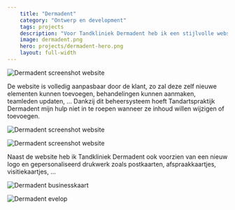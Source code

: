 ```yaml
---
    title: "Dermadent"
    category: "Ontwerp en development"
    tags: projects
    description: "Voor Tandkliniek Dermadent heb ik een stijlvolle website ontworpen en ontwikkeld. Dankzij de animaties krijgt de bezoeker een gevoel van interactiviteit en wordt deze rondgeleid door de webpagina’s."
    image: dermadent.png
    hero: projects/dermadent-hero.png
    layout: full-width
---
```

![Dermadent screenshot website](../../images/projects/dermadent-screenshot1.png)

De website is volledig aanpasbaar door de klant, zo zal deze zelf nieuwe elementen kunnen toevoegen, behandelingen kunnen aanmaken, teamleden updaten, … Dankzij dit beheersysteem hoeft Tandartspraktijk Dermadent mijn hulp niet in te roepen wanneer ze inhoud willen wijzigen of toevoegen.

![Dermadent screenshot website](../../images/projects/dermadent-screenshot2.png)

![Dermadent screenshot website](../../images/projects/dermadent-screenshot3.png)

Naast de website heb ik Tandkliniek Dermadent ook voorzien van een nieuw logo en gepersonaliseerd drukwerk zoals postkaarten, afspraakkaartjes, visitiekaartjes, …

![Dermadent businesskaart](../../images/projects/dermadent-businesskaart.png)

![Dermadent evelop](../../images/projects/dermadent-envelop.png)